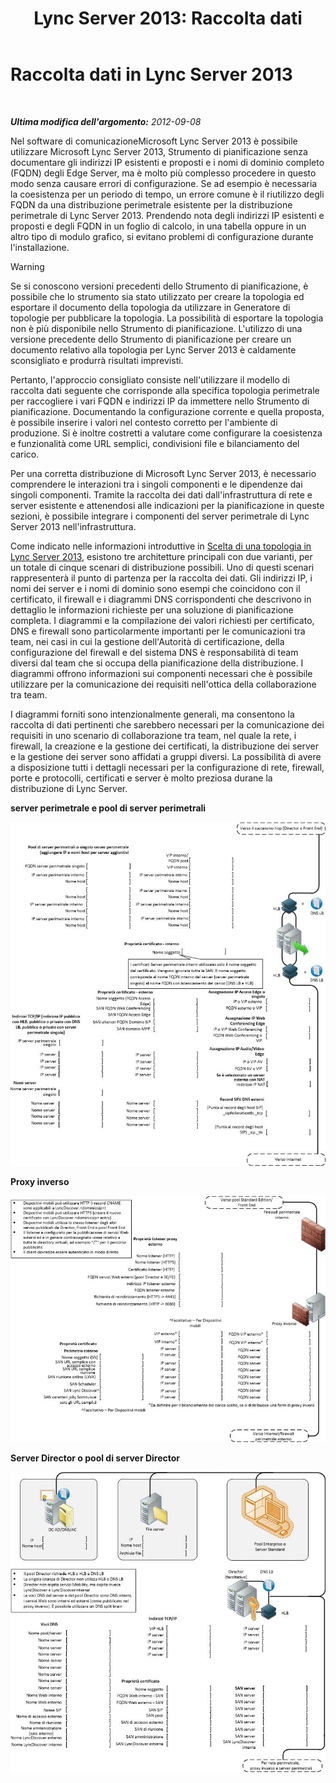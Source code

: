 ﻿---
title: 'Lync Server 2013: Raccolta dati'
TOCTitle: Raccolta dati
ms:assetid: e40b03e5-455d-4bbc-831a-c61b1380db53
ms:mtpsurl: https://technet.microsoft.com/it-it/library/Gg399008(v=OCS.15)
ms:contentKeyID: 49302263
ms.date: 08/24/2015
mtps_version: v=OCS.15
ms.translationtype: HT
---

# Raccolta dati in Lync Server 2013

 

_**Ultima modifica dell'argomento:** 2012-09-08_

Nel software di comunicazioneMicrosoft Lync Server 2013 è possibile utilizzare Microsoft Lync Server 2013, Strumento di pianificazione senza documentare gli indirizzi IP esistenti e proposti e i nomi di dominio completo (FQDN) degli Edge Server, ma è molto più complesso procedere in questo modo senza causare errori di configurazione. Se ad esempio è necessaria la coesistenza per un periodo di tempo, un errore comune è il riutilizzo degli FQDN da una distribuzione perimetrale esistente per la distribuzione perimetrale di Lync Server 2013. Prendendo nota degli indirizzi IP esistenti e proposti e degli FQDN in un foglio di calcolo, in una tabella oppure in un altro tipo di modulo grafico, si evitano problemi di configurazione durante l'installazione.


> [!WARNING]
> Se si conoscono versioni precedenti dello Strumento di pianificazione, è possibile che lo strumento sia stato utilizzato per creare la topologia ed esportare il documento della topologia da utilizzare in Generatore di topologie per pubblicare la topologia. La possibilità di esportare la topologia non è più disponibile nello Strumento di pianificazione. L'utilizzo di una versione precedente dello Strumento di pianificazione per creare un documento relativo alla topologia per Lync Server 2013 è caldamente sconsigliato e produrrà risultati imprevisti.



Pertanto, l'approccio consigliato consiste nell'utilizzare il modello di raccolta dati seguente che corrisponde alla specifica topologia perimetrale per raccogliere i vari FQDN e indirizzi IP da immettere nello Strumento di pianificazione. Documentando la configurazione corrente e quella proposta, è possibile inserire i valori nel contesto corretto per l'ambiente di produzione. Si è inoltre costretti a valutare come configurare la coesistenza e funzionalità come URL semplici, condivisioni file e bilanciamento del carico.

Per una corretta distribuzione di Microsoft Lync Server 2013, è necessario comprendere le interazioni tra i singoli componenti e le dipendenze dai singoli componenti. Tramite la raccolta dei dati dall'infrastruttura di rete e server esistente e attenendosi alle indicazioni per la pianificazione in queste sezioni, è possibile integrare i componenti del server perimetrale di Lync Server 2013 nell'infrastruttura.

Come indicato nelle informazioni introduttive in [Scelta di una topologia in Lync Server 2013](lync-server-2013-choosing-a-topology.md), esistono tre architetture principali con due varianti, per un totale di cinque scenari di distribuzione possibili. Uno di questi scenari rappresenterà il punto di partenza per la raccolta dei dati. Gli indirizzi IP, i nomi dei server e i nomi di dominio sono esempi che coincidono con il certificato, il firewall e i diagrammi DNS corrispondenti che descrivono in dettaglio le informazioni richieste per una soluzione di pianificazione completa. I diagrammi e la compilazione dei valori richiesti per certificato, DNS e firewall sono particolarmente importanti per le comunicazioni tra team, nei casi in cui la gestione dell'Autorità di certificazione, della configurazione del firewall e del sistema DNS è responsabilità di team diversi dal team che si occupa della pianificazione della distribuzione. I diagrammi offrono informazioni sui componenti necessari che è possibile utilizzare per la comunicazione dei requisiti nell'ottica della collaborazione tra team.

I diagrammi forniti sono intenzionalmente generali, ma consentono la raccolta di dati pertinenti che sarebbero necessari per la comunicazione dei requisiti in uno scenario di collaborazione tra team, nel quale la rete, i firewall, la creazione e la gestione dei certificati, la distribuzione dei server e la gestione dei server sono affidati a gruppi diversi. La possibilità di avere a disposizione tutti i dettagli necessari per la configurazione di rete, firewall, porte e protocolli, certificati e server è molto preziosa durane la distribuzione di Lync Server.

**server perimetrale e pool di server perimetrali**

![Server perimetrale e pool di server perimetrali](images/Gg399008.7624717a-ce99-4ae8-a929-2c4d74a2e47d(OCS.15).jpg "Server perimetrale e pool di server perimetrali")

**Proxy inverso**

![Proxy inverso](images/Gg399008.cf63fc50-2d11-4334-afc8-2d664ba1b6bb(OCS.15).jpg "Proxy inverso")

**Server Director o pool di server Director**

![Director e pool di server Director](images/Gg399008.56ba29ff-1309-4d5d-bf5c-35372169e947(OCS.15).jpg "Director e pool di server Director")

